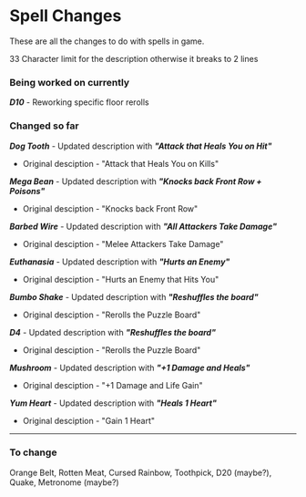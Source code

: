 # Spell Changes

These are all the changes to do with spells in game.

33 Character limit for the description otherwise it breaks to 2 lines

### Being worked on currently

_**D10**_ - Reworking specific floor rerolls

### Changed so far

_**Dog Tooth**_ - Updated description with _**"Attack that Heals You on Hit"**_
* Original desciption - "Attack that Heals You on Kills"

_**Mega Bean**_ - Updated description with _**"Knocks back Front Row + Poisons"**_
* Original desciption - "Knocks back Front Row"

_**Barbed Wire**_ - Updated description with _**"All Attackers Take Damage"**_
* Original desciption - "Melee Attackers Take Damage"

_**Euthanasia**_ - Updated description with _**"Hurts an Enemy"**_
* Original desciption - "Hurts an Enemy that Hits You"

_**Bumbo Shake**_ - Updated description with _**"Reshuffles the board"**_
* Original desciption - "Rerolls the Puzzle Board"

_**D4**_ - Updated description with _**"Reshuffles the board"**_
* Original desciption - "Rerolls the Puzzle Board"

_**Mushroom**_ - Updated description with _**"+1 Damage and Heals"**_
* Original desciption - "+1 Damage and Life Gain"

_**Yum Heart**_ - Updated description with _**"Heals 1 Heart"**_
* Original desciption - "Gain 1 Heart"

---

### To change

Orange Belt, Rotten Meat, Cursed Rainbow, Toothpick, D20 (maybe?), Quake, Metronome (maybe?)
